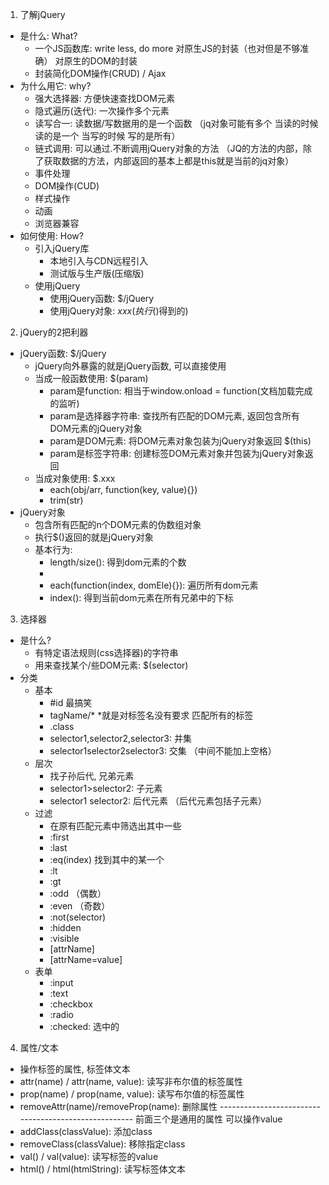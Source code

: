 1. 了解jQuery
  * 是什么: What? 
    * 一个JS函数库: write less, do more  对原生JS的封装（也对但是不够准确） 对原生的DOM的封装
    * 封装简化DOM操作(CRUD) / Ajax
  * 为什么用它: why?
    * 强大选择器: 方便快速查找DOM元素
    * 隐式遍历(迭代): 一次操作多个元素
    * 读写合一: 读数据/写数据用的是一个函数  （jq对象可能有多个 当读的时候读的是一个 当写的时候 写的是所有）
    * 链式调用: 可以通过.不断调用jQuery对象的方法 （JQ的方法的内部，除了获取数据的方法，内部返回的基本上都是this就是当前的jq对象）
    * 事件处理
    * DOM操作(CUD)
    * 样式操作
    * 动画
    * 浏览器兼容
  * 如何使用: How?
    * 引入jQuery库
      * 本地引入与CDN远程引入
      * 测试版与生产版(压缩版)
    * 使用jQuery
      * 使用jQuery函数: $/jQuery
      * 使用jQuery对象: $xxx(执行$()得到的)
2. jQuery的2把利器
  * jQuery函数: $/jQuery
    * jQuery向外暴露的就是jQuery函数, 可以直接使用
    * 当成一般函数使用: $(param)
      * param是function: 相当于window.onload = function(文档加载完成的监听)
      * param是选择器字符串: 查找所有匹配的DOM元素, 返回包含所有DOM元素的jQuery对象
      * param是DOM元素: 将DOM元素对象包装为jQuery对象返回  $(this)
      * param是标签字符串: 创建标签DOM元素对象并包装为jQuery对象返回
    * 当成对象使用: $.xxx
      * each(obj/arr, function(key, value){})
      * trim(str)
  * jQuery对象
    * 包含所有匹配的n个DOM元素的伪数组对象
    * 执行$()返回的就是jQuery对象
    * 基本行为:
      * length/size(): 得到dom元素的个数
      * [index]: 得到指定下标对应的dom元素
      * each(function(index, domEle){}): 遍历所有dom元素
      * index(): 得到当前dom元素在所有兄弟中的下标
3. 选择器
  * 是什么?
    * 有特定语法规则(css选择器)的字符串
    * 用来查找某个/些DOM元素: $(selector)
  * 分类
    * 基本
      * #id  最搞笑
      * tagName/*  *就是对标签名没有要求 匹配所有的标签 
      * .class
      * selector1,selector2,selector3: 并集   
      * selector1selector2selector3: 交集   （中间不能加上空格）
    * 层次
      * 找子孙后代, 兄弟元素
      * selector1>selector2: 子元素
      * selector1 selector2: 后代元素  （后代元素包括子元素）
    * 过滤
      * 在原有匹配元素中筛选出其中一些
      * :first
      * :last
      * :eq(index)    找到其中的某一个
      * :lt
      * :gt
      * :odd   （偶数）
      * :even   （奇数）
      * :not(selector)
      * :hidden
      * :visible
      * [attrName]
      * [attrName=value]
    * 表单
      * :input
      * :text
      * :checkbox
      * :radio
      * :checked: 选中的
4. 属性/文本
  * 操作标签的属性, 标签体文本
  * attr(name) / attr(name, value): 读写非布尔值的标签属性
  * prop(name) / prop(name, value): 读写布尔值的标签属性
  * removeAttr(name)/removeProp(name): 删除属性
  ----------------------------------------------------- 前面三个是通用的属性 可以操作value
  * addClass(classValue): 添加class
  * removeClass(classValue): 移除指定class
  * val() / val(value): 读写标签的value
  * html() / html(htmlString): 读写标签体文本